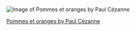 ![Image of Pommes et oranges by Paul Cézanne](https://upload.wikimedia.org/wikipedia/commons/9/98/Paul_C%C3%A9zanne_179.jpg)

[Pommes et oranges by Paul Cézanne](http://www.musee-orsay.fr/en/collections/works-in-focus/search/commentaire/commentaire_id/apples-and-oranges-7153.html)
